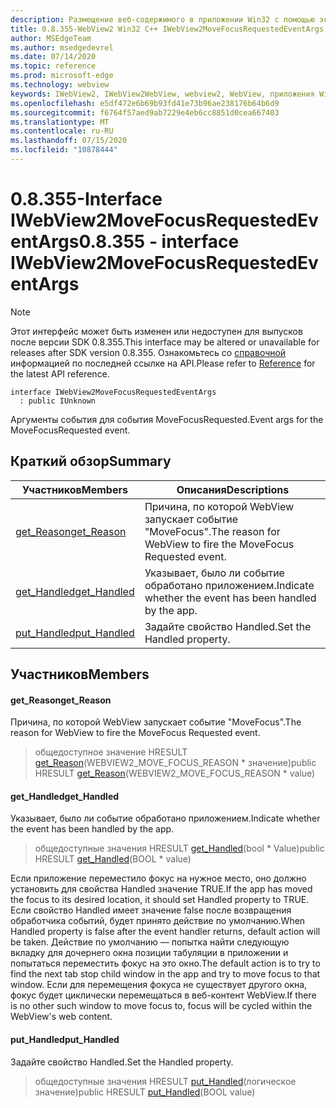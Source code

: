 ```yaml
---
description: Размещение веб-содержимого в приложении Win32 с помощью элемента управления Microsoft Edge WebView2
title: 0.8.355-WebView2 Win32 C++ IWebView2MoveFocusRequestedEventArgs
author: MSEdgeTeam
ms.author: msedgedevrel
ms.date: 07/14/2020
ms.topic: reference
ms.prod: microsoft-edge
ms.technology: webview
keywords: IWebView2, IWebView2WebView, webview2, WebView, приложения Win32, Win32, EDGE
ms.openlocfilehash: e5df472e6b69b93fd41e73b96ae238176b64b6d9
ms.sourcegitcommit: f6764f57aed9ab7229e4eb6cc8851d0cea667403
ms.translationtype: MT
ms.contentlocale: ru-RU
ms.lasthandoff: 07/15/2020
ms.locfileid: "10878444"
---
```

# <span data-ttu-id="70720-104">0.8.355-Interface IWebView2MoveFocusRequestedEventArgs</span><span class="sxs-lookup"><span data-stu-id="70720-104">0.8.355 - interface IWebView2MoveFocusRequestedEventArgs</span></span> 

> [!NOTE]
> <span data-ttu-id="70720-105">Этот интерфейс может быть изменен или недоступен для выпусков после версии SDK 0.8.355.</span><span class="sxs-lookup"><span data-stu-id="70720-105">This interface may be altered or unavailable for releases after SDK version 0.8.355.</span></span> <span data-ttu-id="70720-106">Ознакомьтесь со [справочной](../../../webview2-api-reference.md) информацией по последней ссылке на API.</span><span class="sxs-lookup"><span data-stu-id="70720-106">Please refer to [Reference](../../../webview2-api-reference.md) for the latest API reference.</span></span>

```
interface IWebView2MoveFocusRequestedEventArgs
  : public IUnknown
```

<span data-ttu-id="70720-107">Аргументы события для события MoveFocusRequested.</span><span class="sxs-lookup"><span data-stu-id="70720-107">Event args for the MoveFocusRequested event.</span></span>

## <span data-ttu-id="70720-108">Краткий обзор</span><span class="sxs-lookup"><span data-stu-id="70720-108">Summary</span></span>

 <span data-ttu-id="70720-109">Участников</span><span class="sxs-lookup"><span data-stu-id="70720-109">Members</span></span>                        | <span data-ttu-id="70720-110">Описания</span><span class="sxs-lookup"><span data-stu-id="70720-110">Descriptions</span></span>
--------------------------------|---------------------------------------------
[<span data-ttu-id="70720-111">get_Reason</span><span class="sxs-lookup"><span data-stu-id="70720-111">get_Reason</span></span>](#get_reason) | <span data-ttu-id="70720-112">Причина, по которой WebView запускает событие "MoveFocus".</span><span class="sxs-lookup"><span data-stu-id="70720-112">The reason for WebView to fire the MoveFocus Requested event.</span></span>
[<span data-ttu-id="70720-113">get_Handled</span><span class="sxs-lookup"><span data-stu-id="70720-113">get_Handled</span></span>](#get_handled) | <span data-ttu-id="70720-114">Указывает, было ли событие обработано приложением.</span><span class="sxs-lookup"><span data-stu-id="70720-114">Indicate whether the event has been handled by the app.</span></span>
[<span data-ttu-id="70720-115">put_Handled</span><span class="sxs-lookup"><span data-stu-id="70720-115">put_Handled</span></span>](#put_handled) | <span data-ttu-id="70720-116">Задайте свойство Handled.</span><span class="sxs-lookup"><span data-stu-id="70720-116">Set the Handled property.</span></span>

## <span data-ttu-id="70720-117">Участников</span><span class="sxs-lookup"><span data-stu-id="70720-117">Members</span></span>

#### <span data-ttu-id="70720-118">get_Reason</span><span class="sxs-lookup"><span data-stu-id="70720-118">get_Reason</span></span> 

<span data-ttu-id="70720-119">Причина, по которой WebView запускает событие "MoveFocus".</span><span class="sxs-lookup"><span data-stu-id="70720-119">The reason for WebView to fire the MoveFocus Requested event.</span></span>

> <span data-ttu-id="70720-120">общедоступное значение HRESULT [get_Reason](#get_reason)(WEBVIEW2_MOVE_FOCUS_REASON \* значение)</span><span class="sxs-lookup"><span data-stu-id="70720-120">public HRESULT [get_Reason](#get_reason)(WEBVIEW2_MOVE_FOCUS_REASON \* value)</span></span>

#### <span data-ttu-id="70720-121">get_Handled</span><span class="sxs-lookup"><span data-stu-id="70720-121">get_Handled</span></span> 

<span data-ttu-id="70720-122">Указывает, было ли событие обработано приложением.</span><span class="sxs-lookup"><span data-stu-id="70720-122">Indicate whether the event has been handled by the app.</span></span>

> <span data-ttu-id="70720-123">общедоступные значения HRESULT [get_Handled](#get_handled)(bool \* Value)</span><span class="sxs-lookup"><span data-stu-id="70720-123">public HRESULT [get_Handled](#get_handled)(BOOL \* value)</span></span>

<span data-ttu-id="70720-124">Если приложение переместило фокус на нужное место, оно должно установить для свойства Handled значение TRUE.</span><span class="sxs-lookup"><span data-stu-id="70720-124">If the app has moved the focus to its desired location, it should set Handled property to TRUE.</span></span> <span data-ttu-id="70720-125">Если свойство Handled имеет значение false после возвращения обработчика событий, будет принято действие по умолчанию.</span><span class="sxs-lookup"><span data-stu-id="70720-125">When Handled property is false after the event handler returns, default action will be taken.</span></span> <span data-ttu-id="70720-126">Действие по умолчанию — попытка найти следующую вкладку для дочернего окна позиции табуляции в приложении и попытаться переместить фокус на это окно.</span><span class="sxs-lookup"><span data-stu-id="70720-126">The default action is to try to find the next tab stop child window in the app and try to move focus to that window.</span></span> <span data-ttu-id="70720-127">Если для перемещения фокуса не существует другого окна, фокус будет циклически перемещаться в веб-контент WebView.</span><span class="sxs-lookup"><span data-stu-id="70720-127">If there is no other such window to move focus to, focus will be cycled within the WebView's web content.</span></span>

#### <span data-ttu-id="70720-128">put_Handled</span><span class="sxs-lookup"><span data-stu-id="70720-128">put_Handled</span></span> 

<span data-ttu-id="70720-129">Задайте свойство Handled.</span><span class="sxs-lookup"><span data-stu-id="70720-129">Set the Handled property.</span></span>

> <span data-ttu-id="70720-130">общедоступные значения HRESULT [put_Handled](#put_handled)(логическое значение)</span><span class="sxs-lookup"><span data-stu-id="70720-130">public HRESULT [put_Handled](#put_handled)(BOOL value)</span></span>

